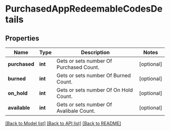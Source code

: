# PurchasedAppRedeemableCodesDetails

## Properties
Name | Type | Description | Notes
------------ | ------------- | ------------- | -------------
**purchased** | **int** | Gets or sets number Of Purchased Count. | [optional] 
**burned** | **int** | Gets or sets number Of Burned Count. | [optional] 
**on_hold** | **int** | Gets or sets number Of On Hold Count. | [optional] 
**available** | **int** | Gets or sets number Of Avalibale Count. | [optional] 

[[Back to Model list]](../README.md#documentation-for-models) [[Back to API list]](../README.md#documentation-for-api-endpoints) [[Back to README]](../README.md)


